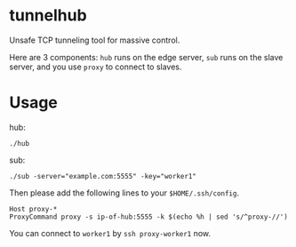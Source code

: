 tunnelhub
=========

Unsafe TCP tunneling tool for massive control.

Here are 3 components: `hub` runs on the edge server, `sub` runs on the slave server, and you use `proxy` to connect to slaves.

Usage
=====

hub:

    ./hub

sub:

    ./sub -server="example.com:5555" -key="worker1"

Then please add the following lines to your `$HOME/.ssh/config`.

	Host proxy-*
	ProxyCommand proxy -s ip-of-hub:5555 -k $(echo %h | sed 's/^proxy-//')

You can connect to `worker1` by `ssh proxy-worker1` now.
